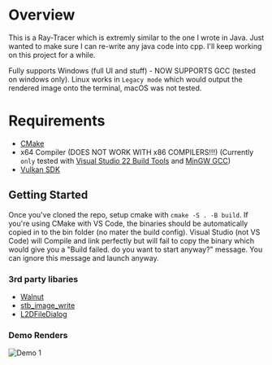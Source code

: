 # Overview

This is a Ray-Tracer which is extremly similar to the one I wrote in Java. Just wanted to make sure I can re-write any java code into cpp. I'll keep working on this project for a while.

Fully supports Windows (full UI and stuff) - NOW SUPPORTS GCC (tested on windows only). Linux works in `Legacy mode` which would output the rendered image onto the terminal, macOS was not tested.

# Requirements
- [CMake](https://cmake.org/)
- x64 Compiler (DOES NOT WORK WITH x86 COMPILERS!!!) (Currently `only` tested with [Visual Studio 22 Build Tools](https://visualstudio.microsoft.com/downloads/) and [MinGW GCC](https://github.com/niXman/mingw-builds-binaries/releases))
- [Vulkan SDK](https://vulkan.lunarg.com/sdk/home#windows)


## Getting Started
Once you've cloned the repo, setup cmake with `cmake -S . -B build`. If you're using CMake with VS Code, the binaries should be automatically copied in to the bin folder (no mater the build config). 
Visual Studio (not VS Code) will Compile and link perfectly but will fail to copy the binary which would give you a "Build failed. do you want to start anyway?" message. You can ignore this message and launch anyway.

### 3rd party libaries
- [Walnut](https://github.com/TheCherno/Walnut)
- [stb_image_write](https://github.com/nothings/stb/blob/master/stb_image_write.h)
- [L2DFileDialog](https://github.com/Limeoats/L2DFileDialog)

### Demo Renders
![Demo 1](https://github.com/AbduEhab/Cpp-RayTracer/blob/main/bin/Main_Test_Scene.png)
